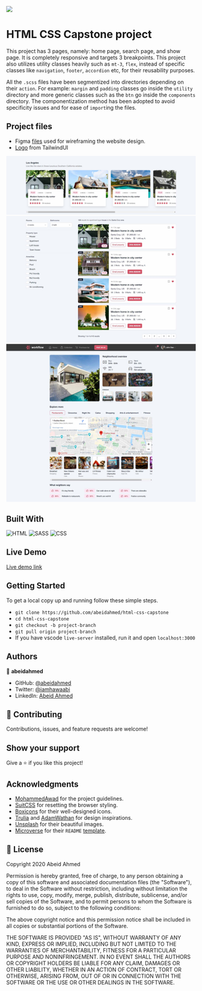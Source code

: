 ![](https://img.shields.io/badge/Microverse-blueviolet)

# HTML CSS Capstone project

This project has 3 pages, namely: home page, search page, and show page. It is completely responsive and targets 3 breakpoints. This project also utilizes utility classes heavily such as `mt-3`, `flex`, instead of specific classes like `navigation`, `footer`, `accordion` etc, for their reusability purposes.

All the `.scss` files have been segmentized into directories depending on their `action`. For example: `margin` and `padding` classes go inside the `utility` directory and more generic classes such as the `btn` go inside the `components` directory. The componentization method has been adopted to avoid specificity issues and for ease of `import`ing the files.

## Project files

- Figma [files](https://www.figma.com/file/sVeLvwLhlhU4rdbDDmKp3s/html-capstone?node-id=0%3A1) used for wireframing the website design.
- [Logo](https://tailwindui.com/img/logos/workflow-mark-indigo-500.svg) from TailwindUI

![home page card](./assets/screenshot/home-cards.jpg)
![search layout](./assets/screenshot/search-layout.jpg)
![show layout](./assets/screenshot/show-layout.jpg)

## Built With

![HTML](https://img.shields.io/badge/html5%20-%23E34F26.svg?&style=for-the-badge&logo=html5&logoColor=white)
![SASS](https://img.shields.io/badge/SASS%20-hotpink.svg?&style=for-the-badge&logo=SASS&logoColor=white)
![CSS](https://img.shields.io/badge/css3%20-%231572B6.svg?&style=for-the-badge&logo=css3&logoColor=white)

## Live Demo

[Live demo link](https://abeidahmed.github.io/html-css-capstone/)

## Getting Started

To get a local copy up and running follow these simple steps.

- `git clone https://github.com/abeidahmed/html-css-capstone`
- `cd html-css-capstone`
- `git checkout -b project-branch`
- `git pull origin project-branch`
- If you have vscode `live-server` installed, run it and open `localhost:3000`

## Authors

👤 **abeidahmed**

- GitHub: [@abeidahmed](https://github.com/abeidahmed)
- Twitter: [@iamhawaabi](https://twitter.com/iamhawaabi)
- LinkedIn: [Abeid Ahmed](https://www.linkedin.com/in/abeid-ahmed-b21882172/)

## 🤝 Contributing

Contributions, issues, and feature requests are welcome!

## Show your support

Give a ⭐️ if you like this project!

## Acknowledgments

- [MohammedAwad](https://www.behance.net/gallery/24796463/ZATTIX) for the project guidelines.
- [SuitCSS](https://github.com/suitcss/suit/tree/master/packages/base/) for resetting the browser styling.
- [Boxicons](https://boxicons.com/) for their well-designed icons.
- [Trulia](https://trulia.com) and [AdamWathan](https://workcation.netlify.com/) for design inspirations.
- [Unsplash](https://unsplash.com/) for their beautiful images.
- [Microverse](https://www.microverse.org/) for their `README` [template](https://github.com/microverseinc/readme-template).

## 📝 License

Copyright 2020 Abeid Ahmed

Permission is hereby granted, free of charge, to any person obtaining a copy of this software and associated documentation files (the "Software"), to deal in the Software without restriction, including without limitation the rights to use, copy, modify, merge, publish, distribute, sublicense, and/or sell copies of the Software, and to permit persons to whom the Software is furnished to do so, subject to the following conditions:

The above copyright notice and this permission notice shall be included in all copies or substantial portions of the Software.

THE SOFTWARE IS PROVIDED "AS IS", WITHOUT WARRANTY OF ANY KIND, EXPRESS OR IMPLIED, INCLUDING BUT NOT LIMITED TO THE WARRANTIES OF MERCHANTABILITY, FITNESS FOR A PARTICULAR PURPOSE AND NONINFRINGEMENT. IN NO EVENT SHALL THE AUTHORS OR COPYRIGHT HOLDERS BE LIABLE FOR ANY CLAIM, DAMAGES OR OTHER LIABILITY, WHETHER IN AN ACTION OF CONTRACT, TORT OR OTHERWISE, ARISING FROM, OUT OF OR IN CONNECTION WITH THE SOFTWARE OR THE USE OR OTHER DEALINGS IN THE SOFTWARE.

